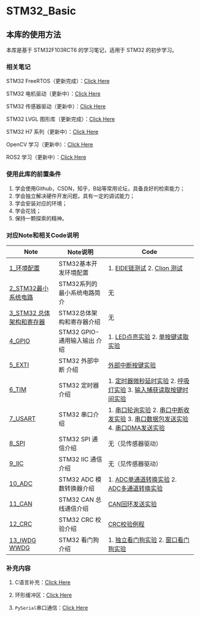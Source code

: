 # STM32_Basic
## 本库的使用方法

本库是基于 STM32F103RCT6 的学习笔记，适用于 STM32 的初步学习。

### 相关笔记

STM32 FreeRTOS（更新完成）：[Click Here](https://github.com/SSC202/FreeRTOS)

STM32 电机驱动（更新中）：[Click Here](https://github.com/SSC202/STM32_Engine)

STM32 传感器驱动（更新中）：[Click Here](https://github.com/SSC202/STM32_Hardware)

STM32 LVGL 图形库（更新完成）：[Click Here](https://github.com/SSC202/STM32_LVGL)

STM32 H7 系列（更新中）：[Click Here](https://github.com/SSC202/STM32H7_Basic)

OpenCV 学习（更新中）：[Click Here](https://github.com/SSC202/OpenCV)

ROS2 学习（更新中）：[Click Here](https://github.com/SSC202/ROS2)

### 使用此库的前置条件

1. 学会使用Github，CSDN，知乎，B站等常用论坛，具备良好的检索能力；
2. 学会独立解决硬件开发问题，具有一定的调试能力；
3. 学会安装对应的环境；
4. 学会花钱；
5. 保持一颗探索的精神。

### 对应Note和相关Code说明

| Note                                                         | Note说明                     | Code                                                         |
| ------------------------------------------------------------ | ---------------------------- | ------------------------------------------------------------ |
| [1_环境配置](https://github.com/SSC202/STM32_Basic/tree/main/Note/1_环境配置) | STM32基本开发环境配置        | 1. [EIDE链测试](https://github.com/SSC202/STM32_Basic/tree/main/Code/Clion_Project/1_Test) 2. [Clion 测试](https://github.com/SSC202/STM32_Basic/tree/main/Code/Clion_Project/1_Test) |
| [2_STM32最小系统电路](https://github.com/SSC202/STM32_Basic/tree/main/Note/2_STM32%20最小系统电路) | STM32系列的最小系统电路简介  | 无                                                           |
| [3_STM32 总体架构和寄存器](https://github.com/SSC202/STM32_Basic/tree/main/Note/3_STM32%20总体架构和寄存器) | STM32总体架构和寄存器介绍    | 无                                                           |
| [4_GPIO](https://github.com/SSC202/STM32_Basic/tree/main/Note/4_GPIO) | STM32 GPIO-通用输入输出 介绍 | 1. [LED点亮实验](https://github.com/SSC202/STM32_Basic/tree/main/Code/1_GPIO/1_LED_Test) 2. [单按键读取实验](https://github.com/SSC202/STM32_Basic/tree/main/Code/1_GPIO/2_KEY_Test) |
| [5_EXTI](https://github.com/SSC202/STM32_Basic/tree/main/Note/5_EXTI) | STM32 外部中断 介绍          | [外部中断按键实验](https://github.com/SSC202/STM32_Basic/tree/main/Code/2_EXTI/1_Button_Light) |
| [6_TIM](https://github.com/SSC202/STM32_Basic/tree/main/Note/6_TIM) | STM32 定时器介绍             | 1. [定时器微秒延时实验](https://github.com/SSC202/STM32_Basic/tree/main/Code/3_TIM/1_TIM_Delay) 2. [呼吸灯实验](https://github.com/SSC202/STM32_Basic/tree/main/Code/3_TIM/2_PWM_LED) 3. [输入捕获读取按键时间实验](https://github.com/SSC202/STM32_Basic/tree/main/Code/3_TIM/3_Input_Caputure_Key) |
| [7_USART](https://github.com/SSC202/STM32_Basic/tree/main/Note/7_USART) | STM32 串口介绍               | 1. [串口轮询实验](https://github.com/SSC202/STM32_Basic/tree/main/Code/4_USART/1_USART_Polling_Transmit_Receive) 2. [串口中断收发实验](https://github.com/SSC202/STM32_Basic/tree/main/Code/4_USART/2_USART_IT_Transmit_Receive) 3. [串口数据包发送实验](https://github.com/SSC202/STM32_Basic/tree/main/Code/4_USART/3_HEX_Frame) 4. [串口DMA发送实验](https://github.com/SSC202/STM32_Basic/tree/main/Code/4_USART/4_USART_DMA_Transmit_Receive) |
| [8_SPI](https://github.com/SSC202/STM32_Basic/tree/main/Note/8_SPI) | STM32 SPI 通信介绍           | 无（见传感器驱动）                                           |
| [9_IIC](https://github.com/SSC202/STM32_Basic/tree/main/Note/9_IIC) | STM32 IIC 通信介绍           | 无（见传感器驱动）                                           |
| [10_ADC](https://github.com/SSC202/STM32_Basic/tree/main/Note/10_ADC) | STM32 ADC 模数转换器介绍     | 1. [ADC单通道转换实验](https://github.com/SSC202/STM32_Basic/tree/main/Code/5_ADC/1_ADC_Single_Channel) 2. [ADC多通道转换实验](https://github.com/SSC202/STM32_Basic/tree/main/Code/5_ADC/2_ADC_DMA) |
| [11_CAN](https://github.com/SSC202/STM32_Basic/tree/main/Note/11_CAN) | STM32 CAN 总线通信介绍       | [CAN回环发送实验](https://github.com/SSC202/STM32_Basic/tree/main/Code/6_CAN/1_CAN_Transmit_Receive) |
| [12_CRC](https://github.com/SSC202/STM32_Basic/tree/main/Note/12_CRC) | STM32 CRC 校验介绍           | [CRC校验例程](https://github.com/SSC202/STM32_Basic/tree/main/Code/7_CRC/CRC_Test) |
| [13_IWDG WWDG](https://github.com/SSC202/STM32_Basic/tree/main/Note/13_IWDG%20WWDG) | STM32 看门狗介绍             | 1. [独立看门狗实验](https://github.com/SSC202/STM32_Basic/tree/main/Code/8_IWDG%20WWDG/IWDG_Test) 2. [窗口看门狗实验](https://github.com/SSC202/STM32_Basic/tree/main/Code/8_IWDG%20WWDG/WWDG_Test) |

### 补充内容

1. C语言补充：[Click Here](https://github.com/SSC202/STM32_Basic/blob/main/Note/A1_C语言扩展/A1_C语言扩展.md)

2. 环形缓冲区：[Click Here](https://github.com/SSC202/STM32_Basic/blob/main/Note/A3_环形缓冲区/环形缓冲区.md)

3. `PySerial`串口通信：[Click Here](https://github.com/SSC202/STM32_Basic/tree/main/Note/A4_上下位机的串口通信(PySerial))
